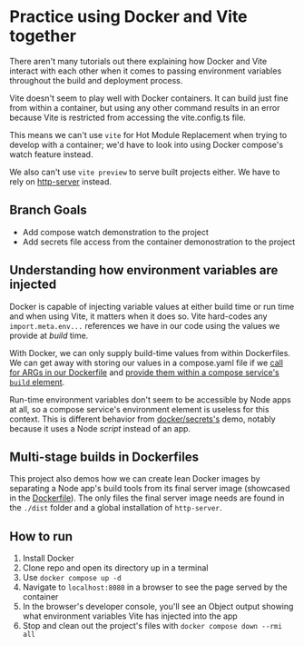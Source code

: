 # Practice using Docker and Vite together

There aren't many tutorials out there explaining how Docker and Vite interact with each other when it comes to passing environment variables throughout the build and deployment process.

Vite doesn't seem to play well with Docker containers.  It can build just fine from within a container, but using any other command results in an error because Vite is restricted from accessing the vite.config.ts file.

This means we can't use `vite` for Hot Module Replacement when trying to develop with a container; we'd have to look into using Docker compose's watch feature instead.

We also can't use `vite preview` to serve built projects either.  We have to rely on [http-server](https://github.com/http-party/http-server) instead.

## Branch Goals

- Add compose watch demonstration to the project
- Add secrets file access from the container demonostration to the project

## Understanding how environment variables are injected

Docker is capable of injecting variable values at either build time or run time and when using Vite, it matters when it does so.  Vite hard-codes any `import.meta.env...` references we have in our code using the values we provide at *build* time.

With Docker, we can only supply build-time values from within Dockerfiles.  We can get away with storing our values in a compose.yaml file if we [call for ARGs in our Dockerfile](./Dockerfile) and [provide them within a compose service's `build` element](./compose.yaml).

Run-time environment variables don't seem to be accessible by Node apps at all, so a compose service's environment element is useless for this context.  This is different behavior from [docker/secrets's](../secrets/) demo, notably because it uses a Node *script* instead of an app.

## Multi-stage builds in Dockerfiles

This project also demos how we can create lean Docker images by separating a Node app's build tools from its final server image (showcased in the [Dockerfile](./Dockerfile)).  The only files the final server image needs are found in the `./dist` folder and a global installation of `http-server`.

## How to run

1. Install Docker
2. Clone repo and open its directory up in a terminal
3. Use `docker compose up -d`
4. Navigate to `localhost:8080` in a browser to see the page served by the container
5. In the browser's developer console, you'll see an Object output showing what environment variables Vite has injected into the app
6. Stop and clean out the project's files with `docker compose down --rmi all`